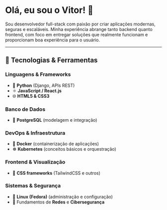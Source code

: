 # Olá, eu sou o Vitor! 👋

Sou desenvolvedor full-stack com paixão por criar aplicações modernas, seguras e escaláveis. Minha experiência abrange tanto backend quanto frontend, com foco em entregar soluções que realmente funcionam e proporcionam boa experiência para o usuário.

---

## 🚀 Tecnologias & Ferramentas 

### Linguagens & Frameworks
- 🐍 **Python** (Django, APIs REST)
- ⚛️ **JavaScript / React.js** 
- 🌐 **HTML5 & CSS3**

### Banco de Dados
- 🐘 **PostgreSQL** (modelagem e integração)

### DevOps & Infraestrutura
- 🐳 **Docker** (containerização de aplicações)
- ☸️ **Kubernetes** (conceitos básicos e orquestração)

### Frontend & Visualização
- 🎨 **CSS frameworks** (TailwindCSS e outros)

### Sistemas & Segurança
- 🐧 **Linux (Fedora)** (administração e configuração)
- 🔐 Fundamentos de **Redes** e **Cibersegurança**
